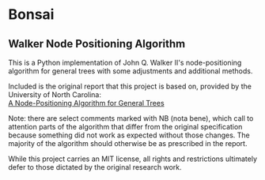 # Bonsai

## Walker Node Positioning Algorithm

This is a Python implementation of John Q. Walker II's node-positioning
algorithm for general trees with some adjustments and additional methods.

Included is the original report that this project is based on, provided by the University of North Carolina:\
[A Node-Positioning Algorithm for General Trees](89-034.pdf)

Note: there are select comments marked with NB (nota bene), which call to attention
parts of the algorithm that differ from the original specification because something did not work as expected without those changes. The majority of the algorithm should otherwise be as prescribed in the report.

While this project carries an MIT license, all rights and restrictions ultimately defer to those dictated by the original research work.
